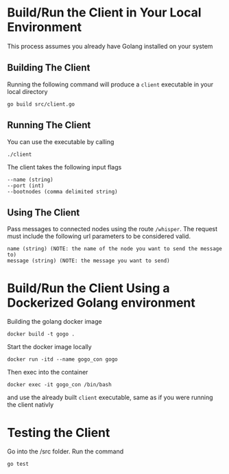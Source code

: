 # Build/Run the Client in Your Local Environment

This process assumes you already have Golang installed on your system

## Building The Client

Running the following command will produce a ```client``` executable in your local directory

    go build src/client.go

## Running The Client

You can use the executable by calling

    ./client

The client takes the following input flags

    --name (string)
    --port (int)
    --bootnodes (comma delimited string)

## Using The Client

Pass messages to connected nodes using the route ```/whisper```.
The request must include the following url parameters to be considered valid.

    name (string) (NOTE: the name of the node you want to send the message to)
    message (string) (NOTE: the message you want to send)


# Build/Run the Client Using a Dockerized Golang environment

Building the golang docker image

    docker build -t gogo .

Start the docker image locally

    docker run -itd --name gogo_con gogo

Then exec into the container

    docker exec -it gogo_con /bin/bash

and use the already built ```client``` executable, same as if you were running the client nativly


# Testing the Client

Go into the /src folder. Run the command

    go test
